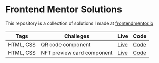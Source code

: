 # Frontend Mentor Solutions
This repository is a collection of solutions I made at [frontendmentor.io](https://www.frontendmentor.io/)

| Tags | Challeges | Live | Code |
| ---- | --------- | ---- | ---- |
| HTML, CSS| QR code component | [Live](https://cocky-mestorf-38a51c.netlify.app)| [Code](https://github.com/ukanlei/frontendMentor/tree/master/qr-code-component-main)
| HTML, CSS| NFT preview card component | [Live](https://rococo-cactus-07f4be.netlify.app) | [Code](https://github.com/ukanlei/frontendMentor/tree/master/nft-preview-card-component-main)


